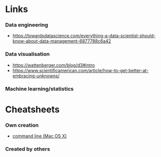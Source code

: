 # Links

### Data engineering

* https://towardsdatascience.com/everything-a-data-scientist-should-know-about-data-management-6877788c6a42

### Data visualisation

* https://wattenberger.com/blog/d3#intro
* https://www.scientificamerican.com/article/how-to-get-better-at-embracing-unknowns/

### Machine learning/statistics

# Cheatsheets

### Own creation

* [command line (Mac OS X)](https://github.com/oizin/links-cheatsheets/blob/master/commandOSX.md)

### Created by others
